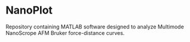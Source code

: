 # NanoPlot
Repository containing MATLAB software designed to analyze Multimode NanoScrope AFM Bruker force-distance curves.
